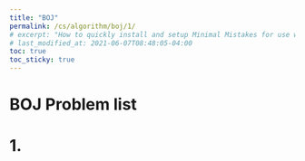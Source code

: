 ```yaml
---
title: "BOJ"
permalink: /cs/algorithm/boj/1/
# excerpt: "How to quickly install and setup Minimal Mistakes for use with GitHub Pages."
# last_modified_at: 2021-06-07T08:48:05-04:00
toc: true
toc_sticky: true
---
```


# BOJ Problem list
# 1.